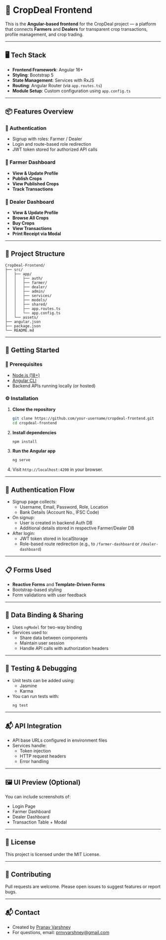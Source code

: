 
# 🌾 CropDeal Frontend

This is the **Angular-based frontend** for the CropDeal project — a platform that connects **Farmers** and **Dealers** for transparent crop transactions, profile management, and crop trading.

---

## 🖥️ Tech Stack

- **Frontend Framework**: Angular 16+
- **Styling**: Bootstrap 5
- **State Management**: Services with RxJS
- **Routing**: Angular Router (via `app.routes.ts`)
- **Module Setup**: Custom configuration using `app.config.ts`

---

## 📦 Features Overview

### 👤 Authentication
- Signup with roles: Farmer / Dealer
- Login and route-based role redirection
- JWT token stored for authorized API calls

### 🌱 Farmer Dashboard
- **View & Update Profile**
- **Publish Crops**
- **View Published Crops**
- **Track Transactions**

### 🛒 Dealer Dashboard
- **View & Update Profile**
- **Browse All Crops**
- **Buy Crops**
- **View Transactions**
- **Print Receipt via Modal**

---

## 🧰 Project Structure

```
CropDeal-Frontend/
├── src/
│   ├── app/
│   │   ├── auth/
│   │   ├── farmer/
│   │   ├── dealer/
│   │   ├── admin/
│   │   ├── services/
│   │   ├── models/
│   │   ├── shared/
│   │   ├── app.routes.ts
│   │   └── app.config.ts
│   └── assets/
├── angular.json
├── package.json
└── README.md
```

---

## 🚀 Getting Started

### 📝 Prerequisites

- [Node.js (18+)](https://nodejs.org/)
- [Angular CLI](https://angular.io/cli)
- Backend APIs running locally (or hosted)

### ⚙️ Installation

1. **Clone the repository**
   ```bash
   git clone https://github.com/your-username/cropdeal-frontend.git
   cd cropdeal-frontend
   ```

2. **Install dependencies**
   ```bash
   npm install
   ```

3. **Run the Angular app**
   ```bash
   ng serve
   ```

4. Visit `http://localhost:4200` in your browser.

---

## 🔐 Authentication Flow

- Signup page collects:
  - Username, Email, Password, Role, Location
  - Bank Details (Account No., IFSC Code)
- On signup:
  - User is created in backend Auth DB
  - Additional details stored in respective Farmer/Dealer DB
- After login:
  - JWT token stored in localStorage
  - Role-based route redirection (e.g., to `/farmer-dashboard` or `/dealer-dashboard`)

---

## 📋 Forms Used

- **Reactive Forms** and **Template-Driven Forms**
- Bootstrap-based styling
- Form validations with user feedback

---

## 🧠 Data Binding & Sharing

- Uses `ngModel` for two-way binding
- Services used to:
  - Share data between components
  - Maintain user session
  - Handle API calls with authorization headers

---

## 🧪 Testing & Debugging

- Unit tests can be added using:
  - Jasmine
  - Karma
- You can run tests with:
  ```bash
  ng test
  ```

---

## 📬 API Integration

- API base URLs configured in environment files
- Services handle:
  - Token injection
  - HTTP request headers
  - Error handling

---

## 🖼️ UI Preview (Optional)

You can include screenshots of:
- Login Page
- Farmer Dashboard
- Dealer Dashboard
- Transaction Table + Modal

---

## 📃 License

This project is licensed under the MIT License.

---

## 🤝 Contributing

Pull requests are welcome. Please open issues to suggest features or report bugs.

---

## 📬 Contact

- Created by [Pranav Varshney](https://github.com/claudikt)
- For questions, email: prnvvarshney@gmail.com
